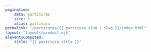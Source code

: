 ```yaml
---
pagination:
    data: partituras
    size: 1
    alias: partitura
permalink: "/partituras/{{ partitura.slug | slug }}/index.html"
layout: "layouts/product.njk"
eleventyComputed:
    title: "{{ partitura.title }}"
---
```

